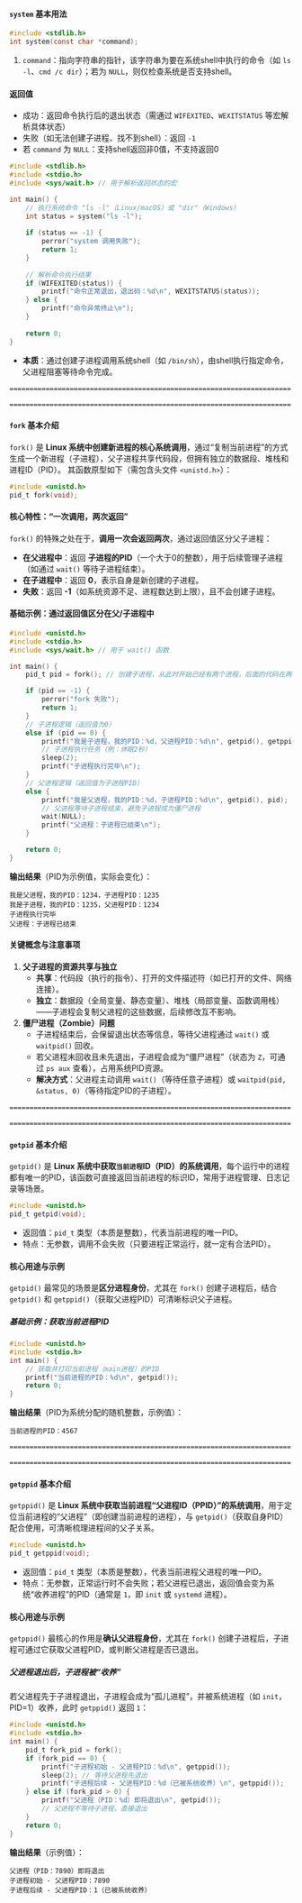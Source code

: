 #### `system` 基本用法
```c
#include <stdlib.h>
int system(const char *command);
```
1. `command`：指向字符串的指针，该字符串为要在系统shell中执行的命令（如 `ls -l`、`cmd /c dir`）；若为 `NULL`，则仅检查系统是否支持shell。

#### 返回值
- 成功：返回命令执行后的退出状态（需通过 `WIFEXITED`、`WEXITSTATUS` 等宏解析具体状态）
- 失败（如无法创建子进程、找不到shell）：返回 `-1`
- 若 `command` 为 `NULL`：支持shell返回非0值，不支持返回0

```c
#include <stdlib.h>
#include <stdio.h>
#include <sys/wait.h> // 用于解析返回状态的宏

int main() {
    // 执行系统命令 "ls -l"（Linux/macOS）或 "dir"（Windows）
    int status = system("ls -l");
    
    if (status == -1) {
        perror("system 调用失败");
        return 1;
    }
    
    // 解析命令执行结果
    if (WIFEXITED(status)) {
        printf("命令正常退出，退出码：%d\n", WEXITSTATUS(status));
    } else {
        printf("命令异常终止\n");
    }
    
    return 0;
}
```
- **本质**：通过创建子进程调用系统shell（如 `/bin/sh`），由shell执行指定命令，父进程阻塞等待命令完成。

`======================================================================`

`======================================================================`
#### `fork` 基本介绍
`fork()` 是 **Linux 系统中创建新进程的核心系统调用**，通过“复制当前进程”的方式生成一个新进程（子进程），父子进程共享代码段，但拥有独立的数据段、堆栈和进程ID（PID）。
其函数原型如下（需包含头文件 `<unistd.h>`）：
```c
#include <unistd.h>
pid_t fork(void);
```
#### 核心特性：“一次调用，两次返回”
`fork()` 的特殊之处在于，**调用一次会返回两次**，通过返回值区分父子进程：
- **在父进程中**：返回 **子进程的PID**（一个大于0的整数），用于后续管理子进程（如通过 `wait()` 等待子进程结束）。
- **在子进程中**：返回 **0**，表示自身是新创建的子进程。
- **失败**：返回 **-1**（如系统资源不足、进程数达到上限），且不会创建子进程。
#### 基础示例：通过返回值区分在父/子进程中
```c
#include <unistd.h>
#include <stdio.h>
#include <sys/wait.h> // 用于 wait() 函数

int main() {
    pid_t pid = fork(); // 创建子进程，从此时开始已经有两个进程，后面的代码在两个进程同时运行

    if (pid == -1) {
        perror("fork 失败");  
        return 1;
    } 
    // 子进程逻辑（返回值为0）
    else if (pid == 0) {
        printf("我是子进程，我的PID：%d，父进程PID：%d\n", getpid(), getppid());
        // 子进程执行任务（例：休眠2秒）
        sleep(2);
        printf("子进程执行完毕\n");
    } 
    // 父进程逻辑（返回值为子进程PID）
    else {
        printf("我是父进程，我的PID：%d，子进程PID：%d\n", getpid(), pid);
        // 父进程等待子进程结束，避免子进程成为僵尸进程
        wait(NULL); 
        printf("父进程：子进程已结束\n");
    }

    return 0;
}
```
**输出结果**（PID为示例值，实际会变化）：
```
我是父进程，我的PID：1234，子进程PID：1235
我是子进程，我的PID：1235，父进程PID：1234
子进程执行完毕
父进程：子进程已结束
```
#### 关键概念与注意事项
1. **父子进程的资源共享与独立**
   - **共享**：代码段（执行的指令）、打开的文件描述符（如已打开的文件、网络连接）。
   - **独立**：数据段（全局变量、静态变量）、堆栈（局部变量、函数调用栈）——子进程会复制父进程的这些数据，后续修改互不影响。
2. **僵尸进程（Zombie）问题**
   - 子进程结束后，会保留退出状态等信息，等待父进程通过 `wait()` 或 `waitpid()` 回收。
   - 若父进程未回收且未先退出，子进程会成为“僵尸进程”（状态为 `Z`，可通过 `ps aux` 查看），占用系统PID资源。
   - **解决方式**：父进程主动调用 `wait()`（等待任意子进程）或 `waitpid(pid, &status, 0)`（等待指定PID的子进程）。

`======================================================================`

`======================================================================`
#### `getpid` 基本介绍
`getpid()` 是 **Linux 系统中获取`当前进程`ID（PID）的系统调用**，每个运行中的进程都有唯一的PID，该函数可直接返回当前进程的标识ID，常用于进程管理、日志记录等场景。
```c
#include <unistd.h>
pid_t getpid(void);
```
- 返回值：`pid_t` 类型（本质是整数），代表当前进程的唯一PID。
- 特点：无参数，调用不会失败（只要进程正常运行，就一定有合法PID）。

#### 核心用途与示例
`getpid()` 最常见的场景是**区分进程身份**，尤其在 `fork()` 创建子进程后，结合 `getpid()` 和 `getppid()`（获取父进程PID）可清晰标识父子进程。

##### 基础示例：获取当前进程PID
```c
#include <unistd.h>
#include <stdio.h>
int main() {
    // 获取并打印当前进程（main进程）的PID
    printf("当前进程的PID：%d\n", getpid());
    return 0;
}
```
**输出结果**（PID为系统分配的随机整数，示例值）：
```
当前进程的PID：4567
```

`======================================================================`

`======================================================================`
#### `getppid` 基本介绍
`getppid()` 是 **Linux 系统中获取当前进程“父进程ID（PPID）”的系统调用**，用于定位当前进程的“父进程”（即创建当前进程的进程），与 `getpid()`（获取自身PID）配合使用，可清晰梳理进程间的父子关系。
```c
#include <unistd.h>
pid_t getppid(void);
```
- 返回值：`pid_t` 类型（本质是整数），代表当前进程父进程的唯一PID。
- 特点：无参数，正常运行时不会失败；若父进程已退出，返回值会变为系统“收养进程”的PID（通常是 `1`，即 `init` 或 `systemd` 进程）。
#### 核心用途与示例
`getppid()` 最核心的作用是**确认父进程身份**，尤其在 `fork()` 创建子进程后，子进程可通过它获取父进程PID，或判断父进程是否已退出。
##### 父进程退出后，子进程被“收养”
若父进程先于子进程退出，子进程会成为“孤儿进程”，并被系统进程（如 `init`，PID=1）收养，此时 `getppid()` 返回 `1`：
```c
#include <unistd.h>
#include <stdio.h>
int main() {
    pid_t fork_pid = fork();
    if (fork_pid == 0) {
        printf("子进程初始 - 父进程PID：%d\n", getppid());
        sleep(2); // 等待父进程先退出
        printf("子进程后续 - 父进程PID：%d（已被系统收养）\n", getppid());
    } else if (fork_pid > 0) {
        printf("父进程（PID：%d）即将退出\n", getpid());
        // 父进程不等待子进程，直接退出
    }
    return 0;
}
```
**输出结果**（示例值）：
```
父进程（PID：7890）即将退出
子进程初始 - 父进程PID：7890
子进程后续 - 父进程PID：1（已被系统收养）
```

